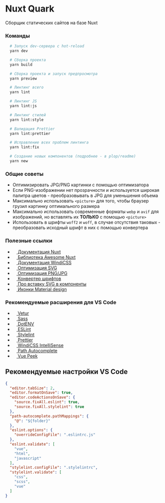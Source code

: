 # Nuxt Quark
Сборщик статических сайтов на базе Nuxt

### Команды
``` bash
  # Запуск dev-сервера c hot-reload
  yarn dev

  # Сборка проекта
  yarn build

  # Сборка проекта и запуск предпросмотра
  yarn preview

  # Линтинг всего
  yarn lint

  # Линтинг JS
  yarn lint:js

  # Линтинг стилей
  yarn lint:style

  # Валидация Prettier
  yarn lint:prettier

  # Исправление всех проблем линтинга
  yarn lint:fix

  # Создание новых компонентов (подробнее - в plop/readme)
  yarn new
```

### Общие советы
- Оптимизировать JPG/PNG картинки с помощью оптимизатора
- Если PNG-изображении нет прозрачности и используется широкая палитра цветов - преобразовывать в JPG для уменьшения объема
- Максимально использовать `<picture>` для того, чтобы браузер грузил картинку оптимального размера
- Максимально использовать современные форматы `webp` и `avif` для изображений, но вставлять их **ТОЛЬКО** с помощью `<picture>`
- Использовать в шрифты `woff2` и `woff`, в случае отсутствия таковых - преобразовать исходный шрифт в них с помощью конвертера
### Полезные ссылки
- [<img src="http://www.google.com/s2/favicons?domain=https://nuxtjs.org/" width="12" height="12"/> Документация Nuxt](https://nuxtjs.org/)
- [<img src="https://raw.githubusercontent.com/nuxt-community/awesome-nuxt/master/media/awesome-nuxt-logo.svg" width="12" height="12"/> Библиотека Awesome Nuxt](https://github.com/nuxt-community/awesome-nuxt)
- [<img src="http://www.google.com/s2/favicons?domain=https://windicss.org/" width="12" height="12"/> Документация WindiCSS](https://windicss.org)
- [<img src="http://www.google.com/s2/favicons?domain=https://jakearchibald.github.io/svgomg/" width="12" height="12"/> Оптимизация SVG](https://jakearchibald.github.io/svgomg/)
- [<img src="http://www.google.com/s2/favicons?domain=https://imagecompressor.com/" width="12" height="12"/> Оптимизация PNG/JPG](https://imagecompressor.com/)
- [<img src="http://www.google.com/s2/favicons?domain=https://onlinefontconverter.com/" width="12" height="12"/> Конвертер шрифтов](https://onlinefontconverter.com/)
- [<img src="http://www.google.com/s2/favicons?domain=https://github.com" width="12" height="12"/> Про вставку SVG в компоненты](https://github.com/nuxt-community/svg-module)
- [<img src="http://www.google.com/s2/favicons?domain=https://fonts.google.com/icons" width="12" height="12"/> Иконки Material design](https://fonts.google.com/icons)

### Рекомендуемые расширения для VS Code
- [<img src="http://www.google.com/s2/favicons?domain=https://vuejs.org/" width="12" height="12"/> Vetur](https://marketplace.visualstudio.com/items?itemName=octref.vetur)
- [<img src="http://www.google.com/s2/favicons?domain=https://sass-lang.com/" width="12" height="12"/> Sass](https://marketplace.visualstudio.com/items?itemName=Syler.sass-indented)
- [<img src="http://www.google.com/s2/favicons?domain=https://code.visualstudio.com/" width="12" height="12"/> DotENV](https://marketplace.visualstudio.com/items?itemName=mikestead.dotenv)
- [<img src="http://www.google.com/s2/favicons?domain=https://eslint.org/" width="12" height="12"/> ESLint](https://marketplace.visualstudio.com/items?itemName=dbaeumer.vscode-eslint)
- [<img src="http://www.google.com/s2/favicons?domain=https://stylelint.io/" width="12" height="12"/> Stylelint](https://marketplace.visualstudio.com/items?itemName=stylelint.vscode-stylelint)
- [<img src="http://www.google.com/s2/favicons?domain=https://prettier.io/" width="12" height="12"/> Prettier](https://marketplace.visualstudio.com/items?itemName=esbenp.prettier-vscode)
- [<img src="http://www.google.com/s2/favicons?domain=https://windicss.org" width="12" height="12"/> WindiCSS IntelliSense](https://marketplace.visualstudio.com/items?itemName=voorjaar.windicss-intellisense)
- [<img src="http://www.google.com/s2/favicons?domain=https://code.visualstudio.com/" width="12" height="12"/> Path Autocomplete](https://marketplace.visualstudio.com/items?itemName=ionutvmi.path-autocomplete)
- [<img src="http://www.google.com/s2/favicons?domain=https://code.visualstudio.com/" width="12" height="12"/> Vue Peek](https://marketplace.visualstudio.com/items?itemName=dariofuzinato.vue-peek)

## Рекомендуемые настройки VS Code
```json
{
  "editor.tabSize": 2,
  "editor.formatOnSave": true,
  "editor.codeActionsOnSave": {
    "source.fixAll.eslint": true,
    "source.fixAll.stylelint": true
  },
  "path-autocomplete.pathMappings": {
    "@": "${folder}"
  },
  "eslint.options": {
    "overrideConfigFile": ".eslintrc.js"
  },
  "eslint.validate": [
    "vue",
    "html",
    "javascript"
  ],
  "stylelint.configFile": ".stylelintrc",
  "stylelint.validate": [
    "css",
    "scss",
    "vue"
  ]
}
```

